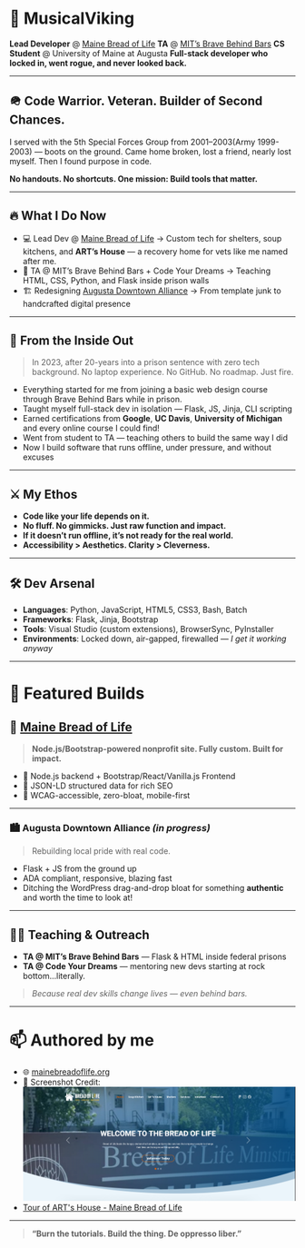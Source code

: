 ﻿# 👋 MusicalViking

**Lead Developer** @ [Maine Bread of Life](https://mainebreadoflife.org)
**TA** @ [MIT’s Brave Behind Bars](https://bravebehindbars.org)
**CS Student** @ University of Maine at Augusta
**Full-stack developer who locked in, went rogue, and never looked back.**

---

## 🪖 Code Warrior. Veteran. Builder of Second Chances.

I served with the 5th Special Forces Group from 2001–2003(Army 1999-2003) — boots on the ground.
Came home broken, lost a friend, nearly lost myself. Then I found purpose in code.

**No handouts. No shortcuts. One mission: Build tools that matter.**

---

## 🔥 What I Do Now

- 💻 Lead Dev @ [Maine Bread of Life](https://mainebreadoflife.org)
  → Custom tech for shelters, soup kitchens, and **ART’s House** — a recovery home for vets like me named after me.
- 🧠 TA @ MIT’s Brave Behind Bars + Code Your Dreams
  → Teaching HTML, CSS, Python, and Flask inside prison walls
- 🏗 Redesigning [Augusta Downtown Alliance](https://augustadowntownalliance.org)
  → From template junk to handcrafted digital presence

---

## 🧠 From the Inside Out

> In 2023, after 20-years into a prison sentence with zero tech background.
> No laptop experience. No GitHub. No roadmap. Just fire.

- Everything started for me from joining a basic web design course through Brave Behind Bars while in prison.
- Taught myself full-stack dev in isolation — Flask, JS, Jinja, CLI scripting
- Earned certifications from **Google**, **UC Davis**, **University of Michigan** and every online course I could find!
- Went from student to TA — teaching others to build the same way I did
- Now I build software that runs offline, under pressure, and without excuses

---

## ⚔️ My Ethos

- **Code like your life depends on it.**
- **No fluff. No gimmicks. Just raw function and impact.**
- **If it doesn’t run offline, it’s not ready for the real world.**
- **Accessibility > Aesthetics. Clarity > Cleverness.**

---

## 🛠 Dev Arsenal

- **Languages**: Python, JavaScript, HTML5, CSS3, Bash, Batch
- **Frameworks**: Flask, Jinja, Bootstrap
- **Tools**: Visual Studio (custom extensions), BrowserSync, PyInstaller
- **Environments**: Locked down, air-gapped, firewalled — *I get it working anyway*

---

# 💼 Featured Builds

## 🥖 [Maine Bread of Life](https://mainebreadoflife.org)

> **Node.js/Bootstrap-powered nonprofit site. Fully custom. Built for impact.**

- 🔧 Node.js backend + Bootstrap/React/Vanilla.js Frontend
- 🦾 JSON-LD structured data for rich SEO
- 🧭 WCAG-accessible, zero-bloat, mobile-first

---

### 🏙 Augusta Downtown Alliance *(in progress)*

> Rebuilding local pride with real code.

- Flask + JS from the ground up
- ADA compliant, responsive, blazing fast
- Ditching the WordPress drag-and-drop bloat for something **authentic** and
  worth the time to look at!

---

## 🧑‍🏫 Teaching & Outreach

- **TA @ MIT’s Brave Behind Bars** — Flask & HTML inside federal prisons
- **TA @ Code Your Dreams** — mentoring new devs starting at rock bottom...literally.

> *Because real dev skills change lives — even behind bars.*

---

# 📫 Authored by me

- 🌐 [mainebreadoflife.org](https://mainebreadoflife.org)
- 📸 Screenshot Credit: ![Bread of Life Homepage](images/maineBreadOfLife.png)
- [Tour of ART's House - Maine Bread of Life](https://www.youtube.com/watch?v=DNcIMS_XcEY&t=2s)

---

> **“Burn the tutorials. Build the thing. De oppresso liber.”**